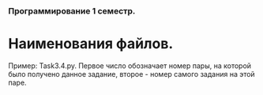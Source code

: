 ### Программирование 1 семестр.
# Наименования файлов.
Пример: Task3.4.py. Первое число обозначает номер пары, на которой было получено данное задание, второе - номер самого задания на этой паре.
